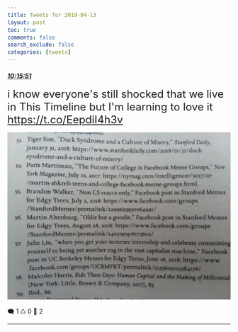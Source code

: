 ```yaml
---
title: Tweets for 2019-04-13
layout: post
toc: true
comments: false
search_exclude: false
categories: [tweets]
---
```



#### <a href = "https://twitter.com/deepfates/status/1117099085238980611">*10:15:51*</a>

<font size="5">i know everyone's still shocked that we live in This Timeline but I'm learning to love it  https://t.co/EepdiI4h3v</font>

![image from twitter](/images/D4C7pKCU4AAYykt.jpg)


🗨️ 1 ♺ 0 🤍  2   

---
    
            

